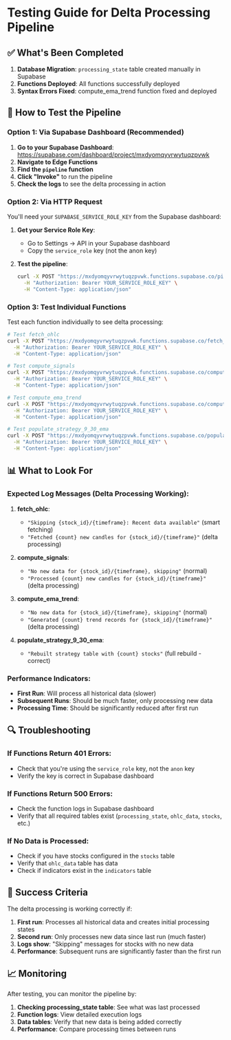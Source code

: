 # Testing Guide for Delta Processing Pipeline

## ✅ What's Been Completed

1. **Database Migration**: `processing_state` table created manually in Supabase
2. **Functions Deployed**: All functions successfully deployed
3. **Syntax Errors Fixed**: compute_ema_trend function fixed and deployed

## 🧪 How to Test the Pipeline

### Option 1: Via Supabase Dashboard (Recommended)

1. **Go to your Supabase Dashboard**: https://supabase.com/dashboard/project/mxdyomqyvrwytuqzpvwk
2. **Navigate to Edge Functions**
3. **Find the `pipeline` function**
4. **Click "Invoke"** to run the pipeline
5. **Check the logs** to see the delta processing in action

### Option 2: Via HTTP Request

You'll need your `SUPABASE_SERVICE_ROLE_KEY` from the Supabase dashboard:

1. **Get your Service Role Key**:
   - Go to Settings → API in your Supabase dashboard
   - Copy the `service_role` key (not the anon key)

2. **Test the pipeline**:
   ```bash
   curl -X POST "https://mxdyomqyvrwytuqzpvwk.functions.supabase.co/pipeline" \
     -H "Authorization: Bearer YOUR_SERVICE_ROLE_KEY" \
     -H "Content-Type: application/json"
   ```

### Option 3: Test Individual Functions

Test each function individually to see delta processing:

```bash
# Test fetch_ohlc
curl -X POST "https://mxdyomqyvrwytuqzpvwk.functions.supabase.co/fetch_ohlc" \
  -H "Authorization: Bearer YOUR_SERVICE_ROLE_KEY" \
  -H "Content-Type: application/json"

# Test compute_signals
curl -X POST "https://mxdyomqyvrwytuqzpvwk.functions.supabase.co/compute_signals" \
  -H "Authorization: Bearer YOUR_SERVICE_ROLE_KEY" \
  -H "Content-Type: application/json"

# Test compute_ema_trend
curl -X POST "https://mxdyomqyvrwytuqzpvwk.functions.supabase.co/compute_ema_trend" \
  -H "Authorization: Bearer YOUR_SERVICE_ROLE_KEY" \
  -H "Content-Type: application/json"

# Test populate_strategy_9_30_ema
curl -X POST "https://mxdyomqyvrwytuqzpvwk.functions.supabase.co/populate_strategy_9_30_ema" \
  -H "Authorization: Bearer YOUR_SERVICE_ROLE_KEY" \
  -H "Content-Type: application/json"
```

## 📊 What to Look For

### Expected Log Messages (Delta Processing Working):

1. **fetch_ohlc**:
   - `"Skipping {stock_id}/{timeframe}: Recent data available"` (smart fetching)
   - `"Fetched {count} new candles for {stock_id}/{timeframe}"` (delta processing)

2. **compute_signals**:
   - `"No new data for {stock_id}/{timeframe}, skipping"` (normal)
   - `"Processed {count} new candles for {stock_id}/{timeframe}"` (delta processing)

3. **compute_ema_trend**:
   - `"No new data for {stock_id}/{timeframe}, skipping"` (normal)
   - `"Generated {count} trend records for {stock_id}/{timeframe}"` (delta processing)

4. **populate_strategy_9_30_ema**:
   - `"Rebuilt strategy table with {count} stocks"` (full rebuild - correct)

### Performance Indicators:

- **First Run**: Will process all historical data (slower)
- **Subsequent Runs**: Should be much faster, only processing new data
- **Processing Time**: Should be significantly reduced after first run

## 🔍 Troubleshooting

### If Functions Return 401 Errors:
- Check that you're using the `service_role` key, not the `anon` key
- Verify the key is correct in Supabase dashboard

### If Functions Return 500 Errors:
- Check the function logs in Supabase dashboard
- Verify that all required tables exist (`processing_state`, `ohlc_data`, `stocks`, etc.)

### If No Data is Processed:
- Check if you have stocks configured in the `stocks` table
- Verify that `ohlc_data` table has data
- Check if indicators exist in the `indicators` table

## 🎯 Success Criteria

The delta processing is working correctly if:

1. **First run**: Processes all historical data and creates initial processing states
2. **Second run**: Only processes new data since last run (much faster)
3. **Logs show**: "Skipping" messages for stocks with no new data
4. **Performance**: Subsequent runs are significantly faster than the first run

## 📈 Monitoring

After testing, you can monitor the pipeline by:

1. **Checking processing_state table**: See what was last processed
2. **Function logs**: View detailed execution logs
3. **Data tables**: Verify that new data is being added correctly
4. **Performance**: Compare processing times between runs 